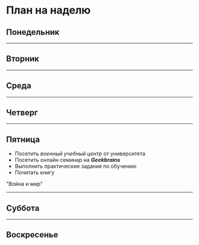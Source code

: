 # План на наделю

## **Понедельник**


---
## **Вторник**


---
## **Среда**

---
## **Четверг**


---
## **Пятница**
+ Посетить *военный учебный центр* от университета
+ Посетить онлайн семинар на __*Geekbrains*__
+ Выполнить практические задания по обучению
+ Почитать книгу

"Война и мир"

---
## **Суббота**


---
## **Воскресенье**